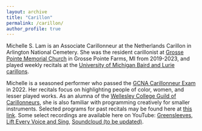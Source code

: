 ```yaml
---
layout: archive
title: "Carillon"
permalink: /carillon/
author_profile: true
---
```


Michelle S. Lam is an Associate Carillonneur at the Netherlands Carillon in Arlington National Cemetery. She was the resident carillonist at [Grosse Pointe Memorial Church](https://gpmchurch.org/) in Grosse Pointe Farms, MI from 2019-2023, and played weekly recitals at the [University of Michigan Baird and Lurie carillons](https://smtd.umich.edu/departments/organ/carillons/). 

Michelle is a seasoned performer who passed the [GCNA Carillonneur Exam](https://www.gcna.org/exam-carillonneur) in 2022. Her recitals focus on highlighting people of color, women, and lesser played works. As an alumna of the [Wellesley College Guild of Carillonneurs](https://www.wellesley.edu/music/performanceprogram/ensembles/carillon), she is also familiar with programming creatively for smaller instruments. Selected programs for past recitals may be found here at [this link](https://docs.google.com/document/d/1VSxvieegdD3npsZ2BTkkm76Bs7WeZQ2iVvbxXk0KJlg/edit?usp=sharing). Some select recordings are available here on YouTube: [Greensleeves](https://www.youtube.com/watch?v=sHhBpNtHG5Y), [Lift Every Voice and Sing](https://www.youtube.com/watch?v=YfiP5FzS30Y), [Soundcloud (to be updated)](https://soundcloud.com/michelleslam). 
